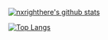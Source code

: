 [![nxrighthere's github stats](https://github-readme-stats.vercel.app/api?username=nxrighthere&theme=default&show_icons=true&count_private=true&include_all_commits=true&custom_title=nxrighthere%20statistics)](https://github.com/nxrighthere/nxrighthere)

[![Top Langs](https://github-readme-stats.vercel.app/api/top-langs/?username=nxrighthere&layout=compact&theme=default)](https://github.com/nxrighthere/nxrighthere)
